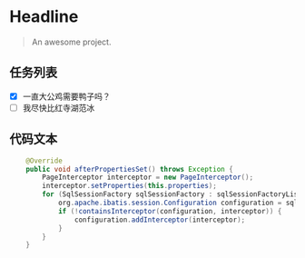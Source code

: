 # Headline

> An awesome project.

## 任务列表

* [X] 一直大公鸡需要鸭子吗？
* [ ] 我尽快比红寺湖范冰

## 代码文本

```java
    @Override
    public void afterPropertiesSet() throws Exception {
        PageInterceptor interceptor = new PageInterceptor();
        interceptor.setProperties(this.properties);
        for (SqlSessionFactory sqlSessionFactory : sqlSessionFactoryList) {
            org.apache.ibatis.session.Configuration configuration = sqlSessionFactory.getConfiguration();
            if (!containsInterceptor(configuration, interceptor)) {
                configuration.addInterceptor(interceptor);
            }
        }
    }
```
